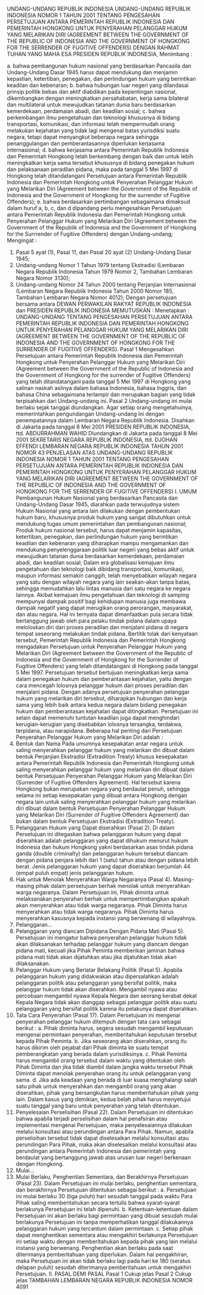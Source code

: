  UNDANG-UNDANG REPUBLIK INDONESIA UNDANG-UNDANG REPUBLIK INDONESIA NOMOR 1 TAHUN 2001 TENTANG PENGESAHAN PERSETUJUAN ANTARA PEMERINTAH REPUBLIK INDONESIA DAN PEMERINTAH HONGKONG UNTUK PENYERAHAN PELANGGAR HUKUM YANG MELARIKAN DIRI (AGREEMENT BETWEEN THE GOVERNMENT OF THE REPUBLIC OF INDONESIA AND THE GOVERNMENT OF HONGKONG FOR THE SERRENDER OF FUGITIVE OFFENDERS)
DENGAN RAHMAT TUHAN YANG MAHA ESA PRESIDEN REPUBLIK INDONESIA,
Menimbang :

a. bahwa pembangunan hukum nasional yang berdasarkan Pancasila dan Undang-Undang Dasar 1945 harus dapat mendukung dan menjamin kepastian, ketertiban, penegakan, dan perlindungan hukum yang berintikan keadilan dan kebenaran;
b. bahwa hubungan luar negeri yang dilandasai prinsip politik bebas dan aktif diabdikan pada kepentingan nasional, dikembangkan dengan meningkatkan persahabatan, kerja sama bilateral dan multilateral untuk mewujudkan tatanan dunia baru berdasarkan kemerdekaan, perdamaian abadi, dan keadilan sosial;
c. bahwa perkembangan ilmu pengetahuan dan teknologi khususnya di bidang transportasi, komunikasi, dan informasi telah mempermudah orang melakukan kejahatan yang tidak lagi mengenal batas yurisdiksi suatu negara, tetapi dapat menyangkut beberapa negara sehingga penanggulangan dan pemberantasannya diperlukan kerjasama internasional;
d. bahwa kerjasama antara Pemerintah Republik Indonesia dan Pemerintah Hongkong telah berkembang dengan baik dan untuk lebih meningkatkan kerja sama tersebut khususnya di bidang penegakan hukum dan pelaksanaan peradilan pidana, maka pada tanggal 5 Mei 1997 di Hongkong telah ditandatangani Persetujuan antara Pemerintah Republik Indonesia dan Pemerintah Hongkong untuk Penyerahan Pelanggar Hukum yang Melarikan Diri (Agreement between the Government of the Republik of Indonesia and the Government of Hongkong for the surrender of Fugitive Offenders);
e. bahwa berdasarkan pertimbangan sebagaimana dimaksud dalam huruf a, b, c, dan d dipandang perlu mengesahkan Persetujuan antara Pemerintah Republik Indonesia dan Pemerintah Hongkong untuk Penyerahan Pelanggar Hukum yang Melarikan Diri (Agreement between the Government of the Republik of Indonesia and the Government of Hongkong for the Surrrender of Fugitive Offenders) dengan Undang-undang;
Mengingat :

1. Pasal 5 ayat (1), Pasal 11, dan Pasal 20 ayat (2) Undang-Undang Dasar 1945;
2. Undang-undang Nomor 1 Tahun 1979 tentang Ekstradisi (Lembaran Negara Republik Indonesia Tahun 1979 Nomor 2, Tambahan Lembaran Negara Nomor 3130);
3. Undang-undang Nomor 24 Tahun 2000 tentang Perjanjian Internasional (Lembaran Negara Republik Indonesia Tahun 2000 Nomor 185, Tambahan Lembaran Negara Nomor 4012); Dengan persetujuan bersama antara DEWAN PERWAKILAN RAKYAT REPUBLIK INDONESIA dan PRESIDEN REPUBLIK INDONESIA
MEMUTUSKAN :
 Menetapkan : UNDANG-UNDANG TENTANG PENGESAHAN PERSETUJUAN ANTARA PEMERINTAH REPUBLIK INDONESIA DAN PEMERINTAH HONGKONG UNTUK PENYERAHAN PELANGGAR HUKUM YANG MELARIKAN DIRI (AGREEMENT BETWEEN THE GOVERNMENT OF THE REPUBLIC OF INDONESIA AND THE GOVERNMENT OF HONGKONG FOR THE SURRENDER OF FUGITIVE OFFENDERS).
Pasal 1
Mengesahkan Persetujuan antara Pemerintah Republik Indonesia dan Pemerintah Hongkong untuk Penyerahan Pelanggar Hukum yang Melarikan Diri (Agreement between the Government of the Republic of Indonesia and the Government of Hongkong for the surrender of Fugitive Offenders) yang telah ditandatangani pada tanggal 5 Mei 1997 di Hongkong yang salinan naskah aslinya dalam bahasa Indonesia, bahasa Inggris, dan bahasa China sebagaimana terlampir dan merupakan bagian yang tidak terpisahkan dari Undang-undang ini.
Pasal 2
Undang-undang ini mulai berlaku sejak tanggal diundangkan.
Agar setiap orang mengetahuinya, memerintahkan pengundangan Undang-undang ini dengan penempatannya dalam Lembaran Negara Republik Indonesia. Disahkan di Jakarta pada tanggal 8 Mei 2001 PRESIDEN REPUBLIK INDONESIA, ttd. ABDURRAHMAN WAHID Diundangkan di Jakarta pada tanggal 8 Mei 2001 SEKRETARIS NEGARA REPUBLIK INDONESIA, ttd. DJOHAN EFFENDI LEMBARAN NEGARA REPUBLIK INDONESIA TAHUN 2001 NOMOR 43 PENJELASAN ATAS UNDANG-UNDANG REPUBLIK INDONESIA NOMOR 1 TAHUN 2001 TENTANG PENGESAHAN PERSETUJUAN ANTARA PEMERINTAH REPUBLIK INDONESIA DAN PEMERINTAH HONGKONG UNTUK PENYERAHAN PELANGGAR HUKUM YANG MELARIKAN DIRI (AGREEMENT BETWEEN THE GOVERNMENT OF THE REPUBLIC OF INDONESIA AND THE GOVERNMENT OF HONGKONG FOR THE SERRENDER OF FUGITIVE OFFENDERS) I. UMUM Pembangunan Hukum Nasional yang berdasarkan Pancasila dan Undang-Undang Dasar 1945, diarahkan pada terwujudnya sistem Hukum Nasional yang antara lain dilakukan dengan pembentukan hukum baru, khususnya produk hukum yang sangat dibutuhkan untuk mendukung tugas umum pemerintahan dan pembangunan nasional; Produk hukum nasional tersebut, harus dapat menjamin kapasitas, ketertiban, penegakan, dan perlindungan hukum yang berintikan keadilan dan kebenaran yang diharapkan mampu mengamankan dan mendukung penyelenggaraan politik luar negeri yang bebas aktif untuk mewujudkan tatanan dunia berdasarkan kemerdekaan, perdamaian abadi, dan keadilan sosial; Dalam era globalisasi kemajuan ilmu pengetahuan dan teknologi baik dibidang transportasi, komunikasi, maupun informasi semakin canggih, telah menyebabkan wilayah negara yang satu dengan wilayah negara yang lain seakan-akan tanpa batas, sehingga memudahkan lalu lintas manusia dari satu negara ke negara lainnya. Akibat kemajuan ilmu pengetahuan dan teknologi di samping mempunyai dampak positif bagi kehidupan manusia juga membawa dampak negatif yang dapat merugikan orang perorangan, masyarakat, dan atau negara. Hal ini ternyata dapat dimanfaatkan pula secara tidak bertanggung jawab oleh para pelaku tindak pidana dalam upaya meloloskan diri dari proses peradilan dan menjalani pidana di negara tempat seseorang melakukan tindak pidana. Bertitik tolak dari kenyataan tersebut, Pemerintah Republik Indonesia dan Pemerintah Hongkong mengadakan Persetujuan untuk Penyerahan Pelanggar Hukum yang Melarikan Diri (Agreement between the Government of the Republic of Indonesia and the Government of Hongkong for the Surrender of Fugitive Offenders) yang telah ditandatangani di Hongkong pada tanggal 5 Mei 1997. Persetujuan tersebut bertujuan meningkatkan kerja sama dalam penegakan hukum dan pemberantasan kejahatan, yaitu dengan cara mencegah lolosnya pelanggar hukum dari proses peradilan dan menjalani pidana. Dengan adanya persetujuan penyerahan pelanggar hukum yang melarikan diri tersebut, diharapkan hubungan dan kerja sama yang lebih baik antara kedua negara dalam bidang penegakan hukum dan pemberantasan kejahatan dapat ditingkatkan. Persetujuan ini selain dapat memenuhi tuntutan keadilan juga dapat menghindari kerugian-kerugian yang disebabkan lolosnya tersangka, terdakwa, terpidana, atau narapidana. Beberapa hal penting dari Persetujuan Penyerahan Pelanggar Hukum yang Melarikan Diri adalah :
4. Bentuk dan Nama Pada umumnya kesepakatan antar negara untuk saling menyerahkan pelanggar hukum yang melarikan diri dibuat dalam bentuk Perjanjian Ekstradisi (Extradition Treaty) khusus kesepakatan antara Pemerintah Republik Indonesia dan Pemerintah Hongkong untuk saling menyerahkan pelanggar hukum yang melarikan diri dibuat dalam bentuk Persetujuan Penyerahan Pelanggar Hukum yang Melarikan Diri (Surrender of Fugitive Offenders Agreement). Hal tersebut karena Hongkong bukan merupakan negara yang berdaulat penuh, sehingga selama ini setiap kesepakatan yang dibuat antara Hongkong dengan negara lain untuk saling menyerahkan pelanggar hukum yang melarikan diri dibuat dalam bentuk Persetujuan Penyerahan Pelanggar Hukum yang Melarikan Diri (Surrender of Fugitive Offenders Agreement) dan bukan dalam bentuk Persetujuan Ekstradisi (Extradition Treaty).
2. Pelanggaran Hukum yang Dapat diserahkan (Pasal 2). Di dalam Persetujuan ini ditegaskan bahwa pelanggaran hukum yang dapat diserahkan adalah pelanggaran yang dapat dihukum menurut hukum Indonesia dan hukum Hongkong yakni berdasarkan asas tindak pidana ganda (double criminalty) dan pelanggaran hukum tersebut diancam dengan pidana penjara lebih dari 1 (satu) tahun atau dengan pidana lebih berat. Jenis pelanggaran hukum yang dapat diserahkan berjumlah 44 (empat puluh empat) jenis pelanggaran hukum.
3. Hak untuk Menolak Menyerahkan Warga Negaranya (Pasal 4). Masing-masing pihak dalam persetujuan berhak menolak untuk menyerahkan warga negaranya. Dalam Persetujuan ini, Pihak diminta untuk melaksanakan penyerahan berhak untuk mempertimbangkan apakah akan menyerahkan atau tidak warga negaranya. Pihak Diminta harus menyerahkan atau tidak warga negaranya. Pihak Diminta harus menyerahkan kasusnya kepada instansi yang berwenang di wilayahnya.
4. Pelanggaran...
4. Pelanggaran yang diancam Dipidana Dengan Pidana Mati (Pasal 5). Persetujuan ini mengatur bahwa penyerahan pelanggar hukum tidak akan dilaksanakan terhadap pelanggar hukum yang diancam dengan pidana mati, kecuali jika Pihak Peminta memberikan jaminan bahwa pidana mati tidak akan dijatuhkan atau jika dijatuhkan tidak akan dilaksanakan.
8. Pelanggar Hukum yang Berlatar Belakang Politik (Pasal 5). Apabila pelanggaran hukum yang didakwakan atau dipersalahkan adalah pelanggaran politik atau pelanggaran yang bersifat politik, maka pelanggar hukum tidak akan diserahkan. Mengambil nyawa atau percobaan mengambil nyawa Kepala Negara dan seorang kerabat dekat Kepala Negara tidak akan dianggap sebagai pelanggar politik atau suatu pelanggaran yang bersifat politik karena itu pelakunya dapat diserahkan.
6. Tata Cara Penyerahan (Pasal 17). Dalam Persetujuan ini mengenai penyerahan pelanggar hukum ditempuh dengan tata cara sebagai berikut :
a. Pihak diminta harus, segera sesudah mengambil keputusan mengenai permintaan penyerahan, memberitahukan keputusan tersebut kepada Pihak Peminta.
b. Jika seseorang akan diserahkan, orang itu harus dikirim oleh pejabat dari Pihak diminta ke suatu tempat pemberangkatan yang berada dalam yurisdiksinya.
c. Pihak Peminta harus mengambil orang tersebut dalam waktu yang ditentukan oleh Pihak Diminta dan jika tidak diambil dalam jangka waktu tersebut Pihak Diminta dapat menolak penyerahan orang itu untuk pelanggaran yang sama.
d. Jika ada keadaan yang berada di luar kuasa menghalangi salah satu pihak untuk menyerahkan dan mengambil orang yang akan diserahkan, pihak yang bersangkutan harus memberitahukan pihak yang lain. Dalam kasus yang demikian, kedua belah pihak harus menyetujui suatu tanggal yang baru untuk penyerahan yang telah ditentukan.
8. Penyelesaian Perselisihan (Pasal 22). Dalam Persetujuan ini ditentukan bahwa apabila terjadi perselisihan dalam hal penafsiran atau implementasi mengenai Persetujuan, maka penyelesaiannya dilakukan melalui konsultasi atau perundingan antara Para Pihak. Namun, apabila perselisihan tersebut tidak dapat diselesaikan melalui konsultasi atau perundingan Para Pihak, maka akan diselesaikan melalui konsultasi atau perundingan antara Pemerintah Indonesia dan pemerintah yang berdaulat yang bertanggung jawab atas urusan luar negeri berkenaan dengan Hongkong.
8. Mulai...
8. Mulai Berlaku, Penghentian Sementara, dan Berakhirnya Persetujuan (Pasal 23). Dalam Persetujuan ini mulai berlaku, penghentian sementara, dan berakhirnya Persetujuan ditentukan sebagai berikut :
a. Persetujuan ini mulai berlaku 30 (tiga puluh) hari sesudah tanggal pada waktu Para Pihak saling memberitahukan secara tertulis bahwa syarat-syarat berlakunya Persetujuan ini telah dipenuhi.
b. Ketentuan-ketentuan dalam Persetujuan ini akan berlaku bagi permintaan yang dibuat sesudah mulai berlakunya Persetujuan ini tanpa memperhatikan tanggal dilakukannya pelanggaran hukum yang tercantum dalam permintaan.
c. Setiap pihak dapat menghentikan sementara atau mengakhiri berlakunya Persetujuan ini setiap waktu dengan memberitahukan kepada pihak yang lain melalui instansi yang berwenang. Penghentian akan berlaku pada saat diterimanya pemberitahuan yang diperlukan. Dalam hal pengakhiran, maka Persetujuan ini akan tidak berlaku lagi pada hari ke 180 (seratus delapan puluh) sesudah diterimanya pemberitahuan untuk mengakhiri Persetujuan. II. PASAL DEMI PASAL
Pasal 1
Cukup jelas
Pasal 2
Cukup jelas TAMBAHAN LEMBARAN NEGARA REPUBLIK INDONESIA NOMOR 4091